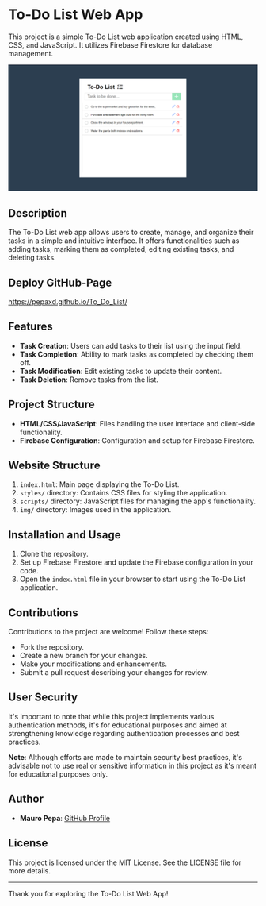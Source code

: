 # To-Do List Web App

This project is a simple To-Do List web application created using HTML, CSS, and JavaScript. It utilizes Firebase Firestore for database management.

![screenshot](2.png)

## Description
The To-Do List web app allows users to create, manage, and organize their tasks in a simple and intuitive interface. It offers functionalities such as adding tasks, marking them as completed, editing existing tasks, and deleting tasks.

## Deploy GitHub-Page
https://pepaxd.github.io/To_Do_List/

## Features
- **Task Creation**: Users can add tasks to their list using the input field.
- **Task Completion**: Ability to mark tasks as completed by checking them off.
- **Task Modification**: Edit existing tasks to update their content.
- **Task Deletion**: Remove tasks from the list.

## Project Structure
- **HTML/CSS/JavaScript**: Files handling the user interface and client-side functionality.
- **Firebase Configuration**: Configuration and setup for Firebase Firestore.

## Website Structure
1. `index.html`: Main page displaying the To-Do List.
2. `styles/` directory: Contains CSS files for styling the application.
3. `scripts/` directory: JavaScript files for managing the app's functionality.
4. `img/` directory: Images used in the application.

## Installation and Usage
1. Clone the repository.
2. Set up Firebase Firestore and update the Firebase configuration in your code.
3. Open the `index.html` file in your browser to start using the To-Do List application.

## Contributions
Contributions to the project are welcome! Follow these steps:
- Fork the repository.
- Create a new branch for your changes.
- Make your modifications and enhancements.
- Submit a pull request describing your changes for review.

## User Security
It's important to note that while this project implements various authentication methods, it's for educational purposes and aimed at strengthening knowledge regarding authentication processes and best practices.

**Note**: Although efforts are made to maintain security best practices, it's advisable not to use real or sensitive information in this project as it's meant for educational purposes only.

## Author
- **Mauro Pepa**: [GitHub Profile](https://github.com/PEPAXD)

## License
This project is licensed under the MIT License. See the LICENSE file for more details.

---
Thank you for exploring the To-Do List Web App!
